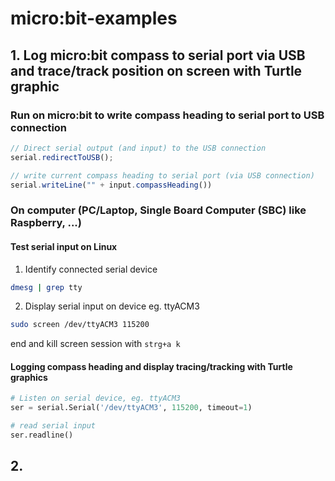 # micro:bit-examples

## 1. Log micro:bit compass to serial port via USB and trace/track position on screen with Turtle graphic

### Run on micro:bit to write compass heading to serial port to USB connection
```javascript
// Direct serial output (and input) to the USB connection
serial.redirectToUSB();

// write current compass heading to serial port (via USB connection)
serial.writeLine("" + input.compassHeading())
```

### On computer (PC/Laptop, Single Board Computer (SBC) like Raspberry, ...)

#### Test serial input on Linux
1. Identify connected serial device
```bash
dmesg | grep tty
```
2. Display serial input on device eg. ttyACM3
```bash
sudo screen /dev/ttyACM3 115200
```
end and kill screen session with `strg+a k`

#### Logging compass heading and display tracing/tracking with Turtle graphics
```python
# Listen on serial device, eg. ttyACM3
ser = serial.Serial('/dev/ttyACM3', 115200, timeout=1)

# read serial input
ser.readline()
```


## 2.

